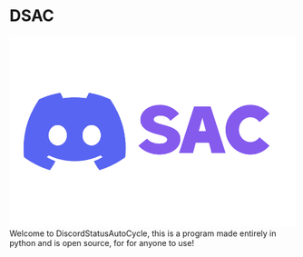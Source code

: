 # DSAC
![DSAC](DSAC.png)
Welcome to DiscordStatusAutoCycle, this is a program made entirely in python and is open source, for for anyone to use!
